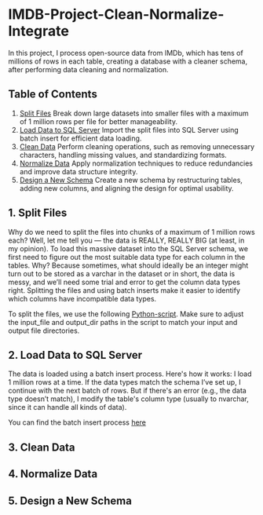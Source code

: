 # IMDB-Project-Clean-Normalize-Integrate
In this project, I process open-source data from IMDb, which has tens of millions of rows in each table, creating a database with a cleaner schema, after performing data cleaning and normalization.
## Table of Contents
1. [Split Files](#1-split-files)
    Break down large datasets into smaller files with a maximum of 1 million rows per file for better manageability.
2. [Load Data to SQL Server](#2-load-data-to-sql-server)
    Import the split files into SQL Server using batch insert for efficient data loading.
3. [Clean Data](#3-clean-data)
    Perform cleaning operations, such as removing unnecessary characters, handling missing values, and standardizing formats.
4. [Normalize Data](#4-normalize-data)
    Apply normalization techniques to reduce redundancies and improve data structure integrity.
5. [Design a New Schema](#5-design-a-new-schema)
    Create a new schema by restructuring tables, adding new columns, and aligning the design for optimal usability.

## 1. Split Files
Why do we need to split the files into chunks of a maximum of 1 million rows each? Well, let me tell you — the data is REALLY, REALLY BIG (at least, in my opinion). To load this massive dataset into the SQL Server schema, we first need to figure out the most suitable data type for each column in the tables. Why? Because sometimes, what should ideally be an integer might turn out to be stored as a varchar in the dataset or in short, the data is messy, and we’ll need some trial and error to get the column data types right. Splitting the files and using batch inserts make it easier to identify which columns have incompatible data types.

To split the files, we use the following [Python-script](/split_file.py). Make sure to adjust the input_file and output_dir paths in the script to match your input and output file directories.
## 2. Load Data to SQL Server
The data is loaded using a batch insert process. Here's how it works: I load 1 million rows at a time. If the data types match the schema I’ve set up, I continue with the next batch of rows. But if there's an error (e.g., the data type doesn’t match), I modify the table's column type (usually to nvarchar, since it can handle all kinds of data).

You can find the batch insert process [here](/Load_data.sql)
## 3. Clean Data


## 4. Normalize Data


## 5. Design a New Schema


